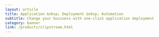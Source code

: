 ```yaml
---
layout: article
title: Application &nbsp; Deployment &nbsp; Automation
subtitle: Change your business with one-click application deployment
category: banner
link: /products/slipstream.html
---
```

